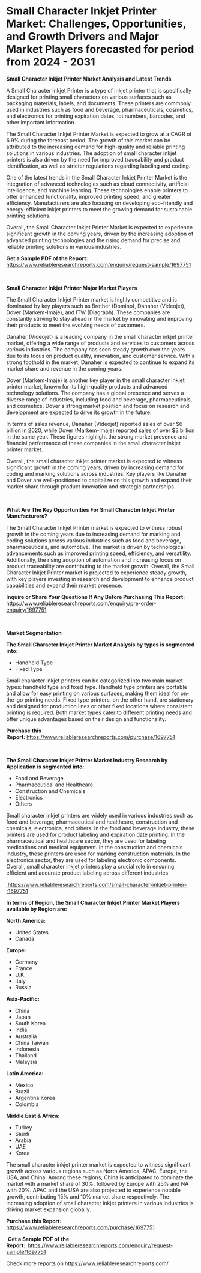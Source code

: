 <p><h1>Small Character Inkjet Printer Market: Challenges, Opportunities, and Growth Drivers and Major Market Players forecasted for period from 2024 - 2031</h1></p><p><strong>Small Character Inkjet Printer Market Analysis and Latest Trends</strong></p>
<p><p>A Small Character Inkjet Printer is a type of inkjet printer that is specifically designed for printing small characters on various surfaces such as packaging materials, labels, and documents. These printers are commonly used in industries such as food and beverage, pharmaceuticals, cosmetics, and electronics for printing expiration dates, lot numbers, barcodes, and other important information.</p><p>The Small Character Inkjet Printer Market is expected to grow at a CAGR of 6.9% during the forecast period. The growth of this market can be attributed to the increasing demand for high-quality and reliable printing solutions in various industries. The adoption of small character inkjet printers is also driven by the need for improved traceability and product identification, as well as stricter regulations regarding labeling and coding.</p><p>One of the latest trends in the Small Character Inkjet Printer Market is the integration of advanced technologies such as cloud connectivity, artificial intelligence, and machine learning. These technologies enable printers to offer enhanced functionality, improved printing speed, and greater efficiency. Manufacturers are also focusing on developing eco-friendly and energy-efficient inkjet printers to meet the growing demand for sustainable printing solutions.</p><p>Overall, the Small Character Inkjet Printer Market is expected to experience significant growth in the coming years, driven by the increasing adoption of advanced printing technologies and the rising demand for precise and reliable printing solutions in various industries.</p></p>
<p><strong>Get a Sample PDF of the Report:&nbsp;</strong> <a href="https://www.reliableresearchreports.com/enquiry/request-sample/1697751">https://www.reliableresearchreports.com/enquiry/request-sample/1697751</a></p>
<p>&nbsp;</p>
<p><strong>Small Character Inkjet Printer Major Market Players</strong></p>
<p><p>The Small Character Inkjet Printer market is highly competitive and is dominated by key players such as Brother (Domino), Danaher (Videojet), Dover (Markem-Imaje), and ITW (Diagraph). These companies are constantly striving to stay ahead in the market by innovating and improving their products to meet the evolving needs of customers.</p><p>Danaher (Videojet) is a leading company in the small character inkjet printer market, offering a wide range of products and services to customers across various industries. The company has seen steady growth over the years due to its focus on product quality, innovation, and customer service. With a strong foothold in the market, Danaher is expected to continue to expand its market share and revenue in the coming years.</p><p>Dover (Markem-Imaje) is another key player in the small character inkjet printer market, known for its high-quality products and advanced technology solutions. The company has a global presence and serves a diverse range of industries, including food and beverage, pharmaceuticals, and cosmetics. Dover's strong market position and focus on research and development are expected to drive its growth in the future.</p><p>In terms of sales revenue, Danaher (Videojet) reported sales of over $6 billion in 2020, while Dover (Markem-Imaje) reported sales of over $3 billion in the same year. These figures highlight the strong market presence and financial performance of these companies in the small character inkjet printer market.</p><p>Overall, the small character inkjet printer market is expected to witness significant growth in the coming years, driven by increasing demand for coding and marking solutions across industries. Key players like Danaher and Dover are well-positioned to capitalize on this growth and expand their market share through product innovation and strategic partnerships.</p></p>
<p>&nbsp;</p>
<p><strong>What Are The Key Opportunities For Small Character Inkjet Printer Manufacturers?</strong></p>
<p><p>The Small Character Inkjet Printer market is expected to witness robust growth in the coming years due to increasing demand for marking and coding solutions across various industries such as food and beverage, pharmaceuticals, and automotive. The market is driven by technological advancements such as improved printing speed, efficiency, and versatility. Additionally, the rising adoption of automation and increasing focus on product traceability are contributing to the market growth. Overall, the Small Character Inkjet Printer market is projected to experience steady growth, with key players investing in research and development to enhance product capabilities and expand their market presence.</p></p>
<p><strong>Inquire or Share Your Questions If Any Before Purchasing This Report:</strong> <a href="https://www.reliableresearchreports.com/enquiry/pre-order-enquiry/1697751">https://www.reliableresearchreports.com/enquiry/pre-order-enquiry/1697751</a></p>
<p>&nbsp;</p>
<p><strong>Market Segmentation</strong></p>
<p><strong>The Small Character Inkjet Printer Market Analysis by types is segmented into:</strong></p>
<p><ul><li>Handheld Type</li><li>Fixed Type</li></ul></p>
<p><p>Small character inkjet printers can be categorized into two main market types: handheld type and fixed type. Handheld type printers are portable and allow for easy printing on various surfaces, making them ideal for on-the-go printing needs. Fixed type printers, on the other hand, are stationary and designed for production lines or other fixed locations where consistent printing is required. Both market types cater to different printing needs and offer unique advantages based on their design and functionality.</p></p>
<p><strong>Purchase this Report:&nbsp;</strong><a href="https://www.reliableresearchreports.com/purchase/1697751">https://www.reliableresearchreports.com/purchase/1697751</a></p>
<p>&nbsp;</p>
<p><strong>The Small Character Inkjet Printer Market Industry Research by Application is segmented into:</strong></p>
<p><ul><li>Food and Beverage</li><li>Pharmaceutical and Healthcare</li><li>Construction and Chemicals</li><li>Electronics</li><li>Others</li></ul></p>
<p><p>Small character inkjet printers are widely used in various industries such as food and beverage, pharmaceutical and healthcare, construction and chemicals, electronics, and others. In the food and beverage industry, these printers are used for product labeling and expiration date printing. In the pharmaceutical and healthcare sector, they are used for labeling medications and medical equipment. In the construction and chemicals industry, these printers are used for marking construction materials. In the electronics sector, they are used for labeling electronic components. Overall, small character inkjet printers play a crucial role in ensuring efficient and accurate product labeling across different industries.</p></p>
<p><a href="https://www.reliableresearchreports.com/small-character-inkjet-printer-r1697751">&nbsp;https://www.reliableresearchreports.com/small-character-inkjet-printer-r1697751</a></p>
<p><strong>In terms of Region, the Small Character Inkjet Printer Market Players available by Region are:</strong></p>
<p>
    <p> <strong> North America: </strong>
        <ul>
            <li>United States</li>
            <li>Canada</li>
        </ul>
        </p> 
    <p> <strong> Europe: </strong>
        <ul>
            <li>Germany</li>
            <li>France</li>
            <li>U.K.</li>
            <li>Italy</li>
            <li>Russia</li>
        </ul>
        </p> 
    <p> <strong> Asia-Pacific: </strong>
        <ul>
            <li>China</li>
            <li>Japan</li>
            <li>South Korea</li>
            <li>India</li>
            <li>Australia</li>
            <li>China Taiwan</li>
            <li>Indonesia</li>
            <li>Thailand</li>
            <li>Malaysia</li>
        </ul>
        </p> 
    <p> <strong> Latin America: </strong>
        <ul>
            <li>Mexico</li>
            <li>Brazil</li>
            <li>Argentina Korea</li>
            <li>Colombia</li>
        </ul>
        </p> 
    <p> <strong> Middle East & Africa: </strong>
        <ul>
            <li>Turkey</li>
            <li>Saudi</li>
            <li>Arabia</li>
            <li>UAE</li>
            <li>Korea</li>
        </ul>
    </p>
    </p>
<p><p>The small character inkjet printer market is expected to witness significant growth across various regions such as North America, APAC, Europe, the USA, and China. Among these regions, China is anticipated to dominate the market with a market share of 30%, followed by Europe with 25% and NA with 20%. APAC and the USA are also projected to experience notable growth, contributing 15% and 10% market share respectively. The increasing adoption of small character inkjet printers in various industries is driving market expansion globally.</p></p>
<p><strong>Purchase this Report: </strong><a href="https://www.reliableresearchreports.com/purchase/1697751">https://www.reliableresearchreports.com/purchase/1697751</a></p>
<p>&nbsp;<strong>Get a Sample PDF of the Report:&nbsp;&nbsp;</strong><a href="https://www.reliableresearchreports.com/enquiry/request-sample/1697751">https://www.reliableresearchreports.com/enquiry/request-sample/1697751</a></p>
<p><strong></strong></p>
<p>Check more reports on https://www.reliableresearchreports.com/</p>
